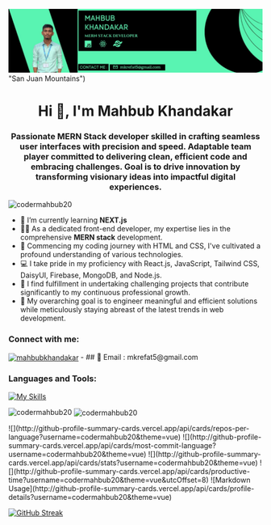 ![The San Juan Mountains are beautiful!](https://raw.githubusercontent.com/codermahbub20/codermahbub20/main/WhatsApp%20Image%202023-12-09%20at%201.12.38%20PM%20(1).jpeg)"San Juan Mountains")
<h1 align="center">Hi 👋, I'm Mahbub Khandakar</h1>
<h3 align="center">Passionate MERN Stack developer skilled in crafting seamless user interfaces with
precision and speed. Adaptable team player committed to delivering clean, efficient code
and embracing challenges. Goal is to drive innovation by transforming visionary ideas into
impactful digital experiences.</h3>


<p align="left"> <img src="https://komarev.com/ghpvc/?username=codermahbub20&label=Profile%20views&color=0e75b6&style=flat" alt="codermahbub20" /> </p>

- 🌱 I’m currently learning **NEXT.js**
- 👨‍💻 As a dedicated front-end developer, my expertise lies in the comprehensive **MERN stack** development.
- 🚀 Commencing my coding journey with HTML and CSS, I've cultivated a profound understanding of various technologies.
- 💻 I take pride in my proficiency with React.js, JavaScript, Tailwind CSS, DaisyUI, Firebase, MongoDB, and Node.js.
- 🌱 I find fulfillment in undertaking challenging projects that contribute significantly to my continuous professional growth.
- 🎯 My overarching goal is to engineer meaningful and efficient solutions while meticulously staying abreast of the latest trends in web development.


<h3 align="left">Connect with me:</h3>
<p align="left">
<a href="www.linkedin.com/in/mahbub-khandakar-a61828291" target="blank"><img align="center" src="https://raw.githubusercontent.com/rahuldkjain/github-profile-readme-generator/master/src/images/icons/Social/linked-in-alt.svg" alt="mahbubkhandakar" height="30" width="40" /></a>
- ## 📧 Email : mkrefat5@gmail.com
</p>

<h3 align="left">Languages and Tools:</h3>

[![My Skills](https://skillicons.dev/icons?i=js,html,css,express,firebase,react,figma,mongodb,nodejs,vscode)](https://skillicons.dev)

<p><img align="left" src="https://github-readme-stats.vercel.app/api/top-langs?username=codermahbub20&show_icons=true&locale=en&layout=compact" alt="codermahbub20" /></p>

<p>&nbsp;<img align="center" src="https://github-readme-stats.vercel.app/api?username=codermahbub20&show_icons=true&locale=en" alt="codermahbub20" /></p>
![](http://github-profile-summary-cards.vercel.app/api/cards/repos-per-language?username=codermahbub20&theme=vue)
![](http://github-profile-summary-cards.vercel.app/api/cards/most-commit-language?username=codermahbub20&theme=vue)
![](http://github-profile-summary-cards.vercel.app/api/cards/stats?username=codermahbub20&theme=vue)
![](http://github-profile-summary-cards.vercel.app/api/cards/productive-time?username=codermahbub20&theme=vue&utcOffset=8)
![Markdown Usage](http://github-profile-summary-cards.vercel.app/api/cards/profile-details?username=codermahbub20&theme=vue)

[![GitHub Streak](https://github-readme-streak-stats.herokuapp.com?user=codermahbub20&theme=vue-dark)](https://git.io/streak-stats)
